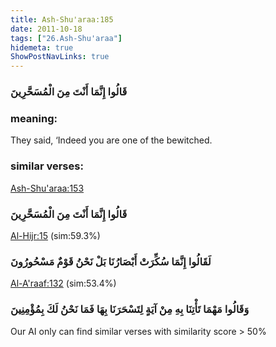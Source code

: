 ```yaml
---
title: Ash-Shu'araa:185
date: 2011-10-18
tags: ["26.Ash-Shu'araa"]
hidemeta: true 
ShowPostNavLinks: true 
---
```

### قَالُوا إِنَّمَا أَنْتَ مِنَ الْمُسَحَّرِينَ
### meaning: 
They said, ‘Indeed you are one of the bewitched.
### similar verses: 

[Ash-Shu'araa:153](/26/153)

### قَالُوا إِنَّمَا أَنْتَ مِنَ الْمُسَحَّرِينَ

[Al-Hijr:15](/15/15) (sim:59.3%)

### لَقَالُوا إِنَّمَا سُكِّرَتْ أَبْصَارُنَا بَلْ نَحْنُ قَوْمٌ مَسْحُورُونَ

[Al-A'raaf:132](/7/132) (sim:53.4%)

### وَقَالُوا مَهْمَا تَأْتِنَا بِهِ مِنْ آيَةٍ لِتَسْحَرَنَا بِهَا فَمَا نَحْنُ لَكَ بِمُؤْمِنِينَ

Our AI only can find similar verses with similarity score > 50% 

